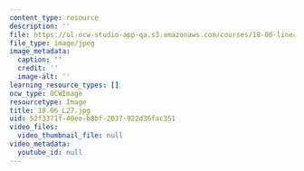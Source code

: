 ```yaml
---
content_type: resource
description: ''
file: https://ol-ocw-studio-app-qa.s3.amazonaws.com/courses/18-06-linear-algebra-spring-2010/52f3371f40eeb8bf2037922d36fac351_18.06_L27.jpg
file_type: image/jpeg
image_metadata:
  caption: ''
  credit: ''
  image-alt: ''
learning_resource_types: []
ocw_type: OCWImage
resourcetype: Image
title: 18.06_L27.jpg
uid: 52f3371f-40ee-b8bf-2037-922d36fac351
video_files:
  video_thumbnail_file: null
video_metadata:
  youtube_id: null
---
```

